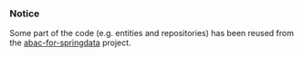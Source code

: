 ### Notice

Some part of the code (e.g. entities and repositories) has been reused from the [abac-for-springdata](https://github.com/paulcwarren/abac_spike_1) project.  